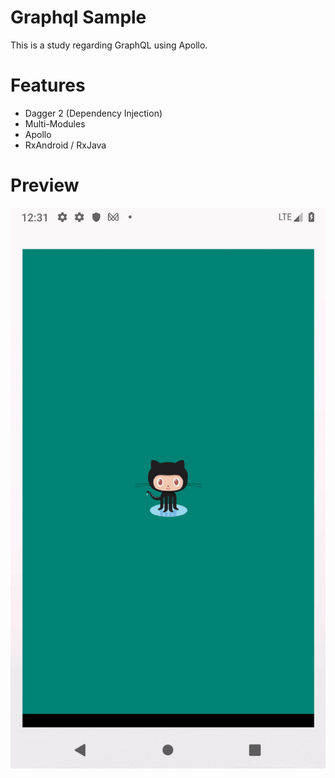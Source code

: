 # Graphql Sample

This is a study regarding GraphQL using Apollo.

# Features

* Dagger 2 (Dependency Injection)
* Multi-Modules
* Apollo
* RxAndroid / RxJava

# Preview

![Preview](https://github.com/PedroOkawa/graphql-sample/blob/master/preview/preview.gif)
